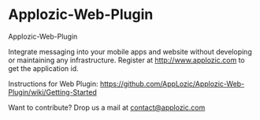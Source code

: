 # Applozic-Web-Plugin
Applozic-Web-Plugin


Integrate messaging into your mobile apps and website without developing or maintaining any infrastructure. Register at http://www.applozic.com to get the application id.

Instructions for Web Plugin: https://github.com/AppLozic/Applozic-Web-Plugin/wiki/Getting-Started

Want to contribute? Drop us a mail at contact@applozic.com
